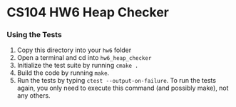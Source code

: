 # CS104 HW6 Heap Checker

### Using the Tests
1. Copy this directory into your `hw6` folder
2. Open a terminal and cd into `hw6_heap_checker`
3. Initialize the test suite by running `cmake .`
4. Build the code by running `make`.
4. Run the tests by typing `ctest --output-on-failure`.  To run the tests again, you only need to execute this command (and possibly make), not any others.